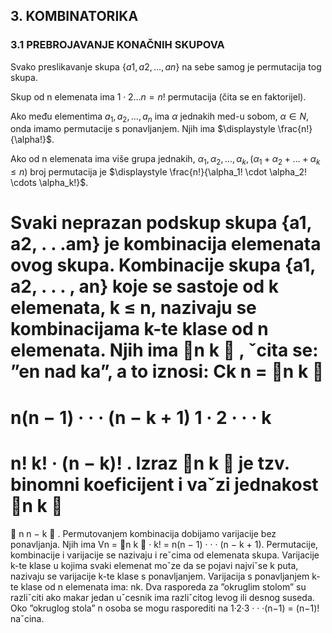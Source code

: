 ## 3. KOMBINATORIKA

### 3.1 PREBROJAVANJE KONAČNIH SKUPOVA

Svako preslikavanje skupa $\{a1, a2,  \dots , an\}$ na sebe samog je permutacija tog skupa.

Skup od n elemenata ima $1\cdot2\dots n = n!$ permutacija (čita se en faktorijel).

Ako među elementima $a_1, a_2, \dots, a_n$ ima $\alpha$ jednakih med-u sobom, $\alpha \in N$, onda imamo permutacije s ponavljanjem. Njih ima $\displaystyle \frac{n!}{\alpha!}$.

Ako od n elemenata ima više grupa jednakih, $α_1, α_2,\dots, α_k, (α_1 + α_2 + \dots + α_k \le n)$ broj permutacija je   $\displaystyle \frac{n!}{\alpha_1! \cdot \alpha_2! \cdots  \alpha_k!}$.

Svaki neprazan podskup skupa {a1, a2, . . .am} je kombinacija elemenata ovog
skupa.
Kombinacije skupa {a1, a2, . . . , an} koje se sastoje od k elemenata, k ≤ n,
nazivaju se kombinacijama k-te klase od n elemenata. Njih ima
n
k

, ˇcita se: ”en
nad ka”, a to iznosi: Ck
n =
n
k

=
n(n − 1) · · · (n − k + 1)
1 · 2 · · · k
=
n!
k! · (n − k)!
.
Izraz
n
k

je tzv. binomni koeficijent i vaˇzi jednakost
n
k

=

n
n − k

.
Permutovanjem kombinacija dobijamo varijacije bez ponavljanja. Njih ima
Vn =
n
k

· k! = n(n − 1) · · · (n − k + 1).
Permutacije, kombinacije i varijacije se nazivaju i reˇcima od elemenata skupa.
Varijacije k-te klase u kojima svaki elemenat moˇze da se pojavi najviˇse k puta,
nazivaju se varijacije k-te klase s ponavljanjem. Varijacija s ponavljanjem k-te klase
od n elemenata ima: nk.
Dva rasporeda za ”okruglim stolom” su razliˇciti ako makar jedan uˇcesnik ima
razliˇcitog levog ili desnog suseda.
Oko ”okruglog stola” n osoba se mogu rasporediti na 1·2·3 · · ·(n−1) = (n−1)!
naˇcina.